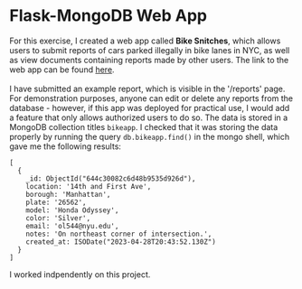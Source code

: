 # Flask-MongoDB Web App

For this exercise, I created a web app called **Bike Snitches**, which allows users to submit reports of cars parked illegally in bike lanes in NYC, as well as view documents containing reports made by other users. The link to the web app can be found [here](https://i6.cims.nyu.edu/~ol544/web-app-ohding11/flask.cgi/).
</br>
</br>
I have submitted an example report, which is visible in the '/reports' page. For demonstration purposes, anyone can edit or delete any reports from the database - however, if this app was deployed for practical use, I would add a feature that only allows authorized users to do so. The data is stored in a MongoDB collection titles ```bikeapp```. I checked that it was storing the data properly by running the query ```db.bikeapp.find()``` in the mongo shell, which gave me the following results:
```
[
  {
    _id: ObjectId("644c30082c6d48b9535d926d"),
    location: '14th and First Ave',
    borough: 'Manhattan',
    plate: '26562',
    model: 'Honda Odyssey',
    color: 'Silver',
    email: 'ol544@nyu.edu',
    notes: 'On northeast corner of intersection.',
    created_at: ISODate("2023-04-28T20:43:52.130Z")
  }
]
```
I worked indpendently on this project.